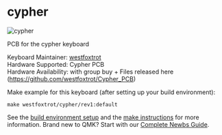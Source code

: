 # cypher

![cypher](https://github.com/westfoxtrot/Cypher_PCB)

PCB for the cypher keyboard

Keyboard Maintainer: [westfoxtrot](https://github.com/westfoxtrot)  
Hardware Supported: Cypher PCB  
Hardware Availability: with group buy + Files released here (https://github.com/westfoxtrot/Cypher_PCB)

Make example for this keyboard (after setting up your build environment):

    make westfoxtrot/cypher/rev1:default

See the [build environment setup](https://docs.qmk.fm/#/getting_started_build_tools) and the [make instructions](https://docs.qmk.fm/#/getting_started_make_guide) for more information. Brand new to QMK? Start with our [Complete Newbs Guide](https://docs.qmk.fm/#/newbs).
